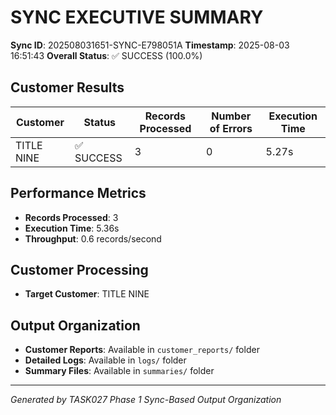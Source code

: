 # SYNC EXECUTIVE SUMMARY

**Sync ID**: 202508031651-SYNC-E798051A
**Timestamp**: 2025-08-03 16:51:43
**Overall Status**: ✅ SUCCESS (100.0%)

## Customer Results

| Customer | Status | Records Processed | Number of Errors | Execution Time |
|----------|--------|-------------------|------------------|----------------|
| TITLE NINE | ✅ SUCCESS | 3 | 0 | 5.27s |

## Performance Metrics
- **Records Processed**: 3
- **Execution Time**: 5.36s
- **Throughput**: 0.6 records/second

## Customer Processing
- **Target Customer**: TITLE NINE

## Output Organization
- **Customer Reports**: Available in `customer_reports/` folder
- **Detailed Logs**: Available in `logs/` folder
- **Summary Files**: Available in `summaries/` folder

---
*Generated by TASK027 Phase 1 Sync-Based Output Organization*